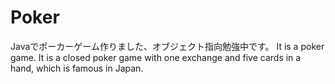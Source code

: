 # Poker

Javaでポーカーゲーム作りました、オブジェクト指向勉強中です。
It is a poker game. It is a closed poker game with one exchange and five cards in a hand, which is famous in Japan.
